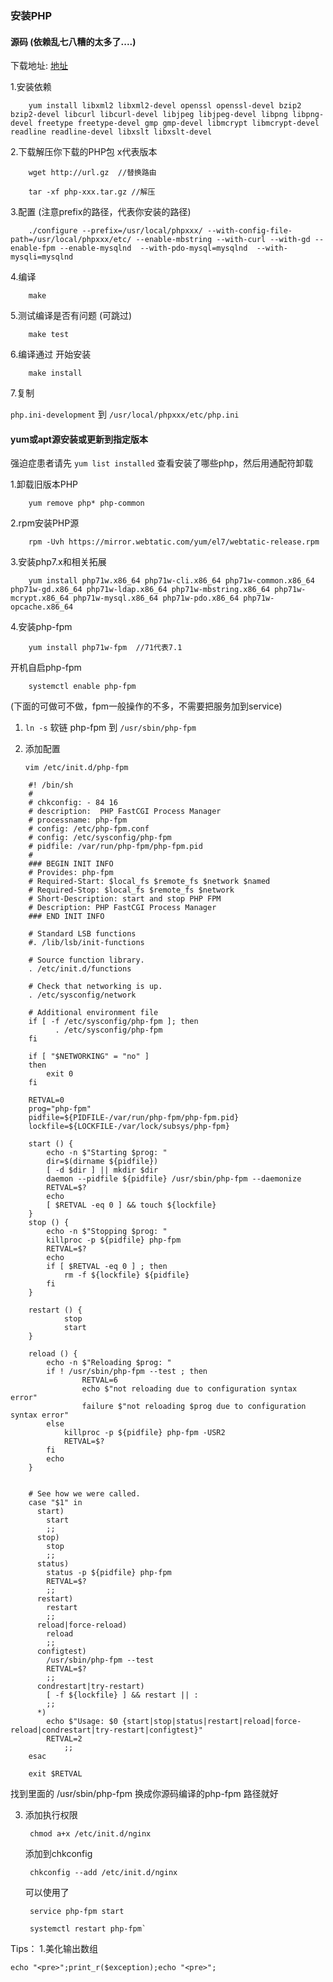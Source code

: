 ### 安装PHP

#### 源码 (依赖乱七八糟的太多了....)

下载地址: [地址](http://www.php.net/releases/) 

1.安装依赖

        yum install libxml2 libxml2-devel openssl openssl-devel bzip2 bzip2-devel libcurl libcurl-devel libjpeg libjpeg-devel libpng libpng-devel freetype freetype-devel gmp gmp-devel libmcrypt libmcrypt-devel readline readline-devel libxslt libxslt-devel

2.下载解压你下载的PHP包 x代表版本

        wget http://url.gz  //替换路由

        tar -xf php-xxx.tar.gz //解压

3.配置 (注意prefix的路径，代表你安装的路径)

        ./configure --prefix=/usr/local/phpxxx/ --with-config-file-path=/usr/local/phpxxx/etc/ --enable-mbstring --with-curl --with-gd --enable-fpm --enable-mysqlnd  --with-pdo-mysql=mysqlnd  --with-mysqli=mysqlnd

4.编译

        make

5.测试编译是否有问题 (可跳过)

        make test

6.编译通过 开始安装

        make install

7.复制 

`php.ini-development` 到 `/usr/local/phpxxx/etc/php.ini`


#### yum或apt源安装或更新到指定版本

强迫症患者请先 `yum list installed` 查看安装了哪些php，然后用通配符卸载

1.卸载旧版本PHP

        yum remove php* php-common

2.rpm安装PHP源

        rpm -Uvh https://mirror.webtatic.com/yum/el7/webtatic-release.rpm

3.安装php7.x和相关拓展

        yum install php71w.x86_64 php71w-cli.x86_64 php71w-common.x86_64 php71w-gd.x86_64 php71w-ldap.x86_64 php71w-mbstring.x86_64 php71w-mcrypt.x86_64 php71w-mysql.x86_64 php71w-pdo.x86_64 php71w-opcache.x86_64

4.安装php-fpm

        yum install php71w-fpm  //71代表7.1


开机自启php-fpm

        systemctl enable php-fpm


(下面的可做可不做，fpm一般操作的不多，不需要把服务加到service)

1. `ln -s` 软链 php-fpm 到 `/usr/sbin/php-fpm`

2. 添加配置

   `vim /etc/init.d/php-fpm`
   
```
    #! /bin/sh
    #
    # chkconfig: - 84 16
    # description:	PHP FastCGI Process Manager
    # processname: php-fpm
    # config: /etc/php-fpm.conf
    # config: /etc/sysconfig/php-fpm
    # pidfile: /var/run/php-fpm/php-fpm.pid
    #
    ### BEGIN INIT INFO
    # Provides: php-fpm
    # Required-Start: $local_fs $remote_fs $network $named
    # Required-Stop: $local_fs $remote_fs $network
    # Short-Description: start and stop PHP FPM
    # Description: PHP FastCGI Process Manager
    ### END INIT INFO
    
    # Standard LSB functions
    #. /lib/lsb/init-functions
    
    # Source function library.
    . /etc/init.d/functions
    
    # Check that networking is up.
    . /etc/sysconfig/network
    
    # Additional environment file
    if [ -f /etc/sysconfig/php-fpm ]; then
          . /etc/sysconfig/php-fpm
    fi
    
    if [ "$NETWORKING" = "no" ]
    then
    	exit 0
    fi
    
    RETVAL=0
    prog="php-fpm"
    pidfile=${PIDFILE-/var/run/php-fpm/php-fpm.pid}
    lockfile=${LOCKFILE-/var/lock/subsys/php-fpm}
    
    start () {
    	echo -n $"Starting $prog: "
    	dir=$(dirname ${pidfile})
    	[ -d $dir ] || mkdir $dir
    	daemon --pidfile ${pidfile} /usr/sbin/php-fpm --daemonize
    	RETVAL=$?
    	echo
    	[ $RETVAL -eq 0 ] && touch ${lockfile}
    }
    stop () {
    	echo -n $"Stopping $prog: "
    	killproc -p ${pidfile} php-fpm
    	RETVAL=$?
    	echo
    	if [ $RETVAL -eq 0 ] ; then
    		rm -f ${lockfile} ${pidfile}
    	fi
    }
    
    restart () {
            stop
            start
    }
    
    reload () {
    	echo -n $"Reloading $prog: "
    	if ! /usr/sbin/php-fpm --test ; then
    	        RETVAL=6
    	        echo $"not reloading due to configuration syntax error"
    	        failure $"not reloading $prog due to configuration syntax error"
    	else
    		killproc -p ${pidfile} php-fpm -USR2
    		RETVAL=$?
    	fi
    	echo
    }
    
    
    # See how we were called.
    case "$1" in
      start)
    	start
    	;;
      stop)
    	stop
    	;;
      status)
    	status -p ${pidfile} php-fpm
    	RETVAL=$?
    	;;
      restart)
    	restart
    	;;
      reload|force-reload)
    	reload
    	;;
      configtest)
     	/usr/sbin/php-fpm --test
    	RETVAL=$?
    	;;
      condrestart|try-restart)
    	[ -f ${lockfile} ] && restart || :
    	;;
      *)
    	echo $"Usage: $0 {start|stop|status|restart|reload|force-reload|condrestart|try-restart|configtest}"
    	RETVAL=2
            ;;
    esac
    
    exit $RETVAL
```
   
   找到里面的 /usr/sbin/php-fpm 换成你源码编译的php-fpm 路径就好

3. 添加执行权限

        chmod a+x /etc/init.d/nginx
   
   添加到chkconfig
   
        chkconfig --add /etc/init.d/nginx
   
   可以使用了

        service php-fpm start
    
        systemctl restart php-fpm`


Tips：
   1.美化输出数组
   
    echo "<pre>";print_r($exception);echo "<pre>";
    
   


